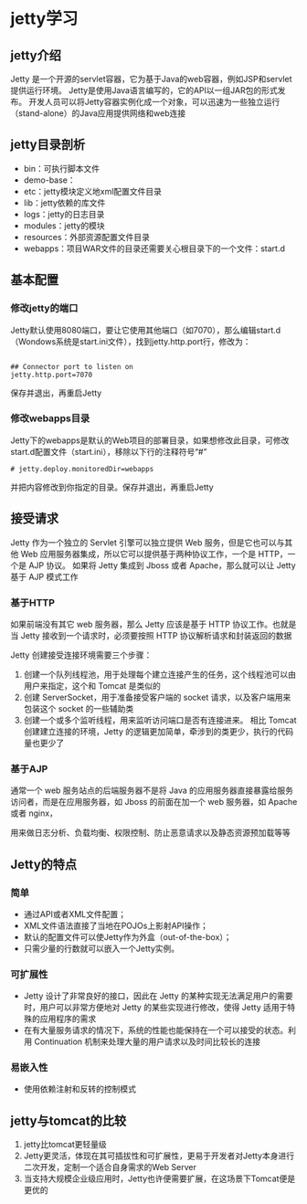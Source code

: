 # jetty学习

## jetty介绍
Jetty 是一个开源的servlet容器，它为基于Java的web容器，例如JSP和servlet提供运行环境。
Jetty是使用Java语言编写的，它的API以一组JAR包的形式发布。
开发人员可以将Jetty容器实例化成一个对象，可以迅速为一些独立运行（stand-alone）的Java应用提供网络和web连接

## jetty目录剖析

- bin：可执行脚本文件
- demo-base：
- etc：jetty模块定义地xml配置文件目录
- lib：jetty依赖的库文件
- logs：jetty的日志目录
- modules：jetty的模块
- resources：外部资源配置文件目录
- webapps：项目WAR文件的目录还需要关心根目录下的一个文件：start.d

## 基本配置

### 修改jetty的端口

Jetty默认使用8080端口，要让它使用其他端口（如7070），那么编辑start.d（Wondows系统是start.ini文件），找到jetty.http.port行，修改为：

````

## Connector port to listen on
jetty.http.port=7070

````
保存并退出，再重启Jetty

### 修改webapps目录

Jetty下的webapps是默认的Web项目的部署目录，如果想修改此目录，可修改start.d配置文件（start.ini），移除以下行的注释符号“#”

````
# jetty.deploy.monitoredDir=webapps
````
并把内容修改到你指定的目录。保存并退出，再重启Jetty

## 接受请求
Jetty 作为一个独立的 Servlet 引擎可以独立提供 Web 服务，但是它也可以与其他 Web 应用服务器集成，所以它可以提供基于两种协议工作，一个是 HTTP，一个是 AJP 协议。
如果将 Jetty 集成到 Jboss 或者 Apache，那么就可以让 Jetty 基于 AJP 模式工作

### 基于HTTP
如果前端没有其它 web 服务器，那么 Jetty 应该是基于 HTTP 协议工作。也就是当 Jetty 接收到一个请求时，必须要按照 HTTP 协议解析请求和封装返回的数据

Jetty 创建接受连接环境需要三个步骤：
1. 创建一个队列线程池，用于处理每个建立连接产生的任务，这个线程池可以由用户来指定，这个和 Tomcat 是类似的
2. 创建 ServerSocket，用于准备接受客户端的 socket 请求，以及客户端用来包装这个 socket 的一些辅助类
3. 创建一个或多个监听线程，用来监听访问端口是否有连接进来。
   相比 Tomcat 创建建立连接的环境，Jetty 的逻辑更加简单，牵涉到的类更少，执行的代码量也更少了
   
### 基于AJP
   
通常一个 web 服务站点的后端服务器不是将 Java 的应用服务器直接暴露给服务访问者，而是在应用服务器，如 Jboss 的前面在加一个 web 服务器，如 Apache 或者 nginx，

用来做日志分析、负载均衡、权限控制、防止恶意请求以及静态资源预加载等等

## Jetty的特点

### 简单
 + 通过API或者XML文件配置；
 + XML文件语法直接了当地在POJOs上影射API操作；
 + 默认的配置文件可以使Jetty作为外盒（out-of-the-box）；
 + 只需少量的行数就可以嵌入一个Jetty实例。
 
### 可扩展性
+ Jetty 设计了非常良好的接口，因此在 Jetty 的某种实现无法满足用户的需要时，用户可以非常方便地对 Jetty 的某些实现进行修改，使得 Jetty 适用于特殊的应用程序的需求
+ 在有大量服务请求的情况下，系统的性能也能保持在一个可以接受的状态。利用 Continuation 机制来处理大量的用户请求以及时间比较长的连接

### 易嵌入性
+ 使用依赖注射和反转的控制模式


## jetty与tomcat的比较
1. jetty比tomcat更轻量级
2. Jetty更灵活，体现在其可插拔性和可扩展性，更易于开发者对Jetty本身进行二次开发，定制一个适合自身需求的Web Server
3. 当支持大规模企业级应用时，Jetty也许便需要扩展，在这场景下Tomcat便是更优的































